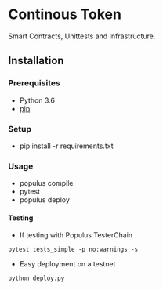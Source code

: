 # Continous Token

Smart Contracts, Unittests and Infrastructure.

## Installation

### Prerequisites

 * Python 3.6
 * [pip](https://pip.pypa.io/en/stable/)

### Setup

 * pip install -r requirements.txt

### Usage

 * populus compile
 * pytest
 * populus deploy

#### Testing

 * If testing with Populus TesterChain

 ```
pytest tests_simple -p no:warnings -s
 ```
 * Easy deployment on a testnet

 ```
python deploy.py
 ```
